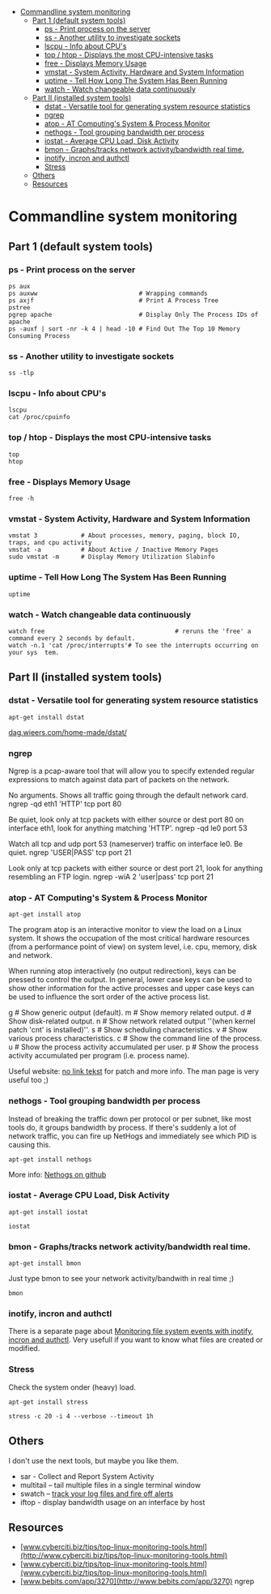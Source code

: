- [Commandline system monitoring](#commandline-system-monitoring)
  * [Part 1 (default system tools)](#part-1-default-system-tools)
    + [ps - Print process on the server](#ps---print-process-on-the-server)
    + [ss - Another utility to investigate sockets](#ss---another-utility-to-investigate-sockets)
    + [lscpu - Info about CPU's](#lscpu---info-about-cpus)
    + [top / htop - Displays the most CPU-intensive tasks](#top--htop---displays-the-most-cpu-intensive-tasks)
    + [free - Displays Memory Usage](#free---displays-memory-usage)
    + [vmstat - System Activity, Hardware and System Information](#vmstat---system-activity-hardware-and-system-information)
    + [uptime - Tell How Long The System Has Been Running](#uptime---tell-how-long-the-system-has-been-running)
    + [watch - Watch changeable data continuously](#watch---watch-changeable-data-continuously)
  * [Part II (installed system tools)](#part-ii-installed-system-tools)
    + [dstat - Versatile tool for generating system resource statistics](#dstat---versatile-tool-for-generating-system-resource-statistics)
    + [ngrep](#ngrep)
    + [atop - AT Computing's System & Process Monitor](#atop---at-computings-system--process-monitor)
    + [nethogs - Tool grouping bandwidth per process](#nethogs---tool-grouping-bandwidth-per-process)
    + [iostat - Average CPU Load, Disk Activity](#iostat---average-cpu-load-disk-activity)
    + [bmon - Graphs/tracks network activity/bandwidth real time.](#bmon---graphstracks-network-activitybandwidth-real-time)
    + [inotify, incron and authctl](#inotify-incron-and-authctl)
    + [Stress](#stress)
  * [Others](#others)
  * [Resources](#resources)

<!-- END TOC -->

# Commandline system monitoring

## Part 1 (default system tools)

### ps - Print process on the server

    ps aux
    ps auxww                            # Wrapping commands
    ps axjf                             # Print A Process Tree
    pstree
    pgrep apache                        # Display Only The Process IDs of apache
    ps -auxf | sort -nr -k 4 | head -10 # Find Out The Top 10 Memory Consuming Process


### ss - Another utility to investigate sockets

    ss -tlp

### lscpu - Info about CPU's

    lscpu
    cat /proc/cpuinfo

### top / htop - Displays the most CPU-intensive tasks

    top
    htop

### free - Displays Memory Usage

    free -h

### vmstat - System Activity, Hardware and System Information

    vmstat 3            # About processes, memory, paging, block IO, traps, and cpu activity
    vmstat -a           # About Active / Inactive Memory Pages
    sudo vmstat -m      # Display Memory Utilization Slabinfo

### uptime - Tell How Long The System Has Been Running

    uptime

### watch - Watch changeable data continuously

    watch free                                    # reruns the 'free' a command every 2 seconds by default.
    watch -n.1 'cat /proc/interrupts'# To see the interrupts occurring on your sys  tem.

## Part II (installed system tools)

### dstat - Versatile tool for generating system resource statistics

    apt-get install dstat

[dag.wieers.com/home-made/dstat/](http://dag.wieers.com/home-made/dstat/)

### ngrep

Ngrep is a pcap-aware tool that will allow you to specify extended regular expressions to match against data part of packets on the network.

No arguments. Shows all traffic going through the default network card.
    ngrep -qd eth1 'HTTP' tcp port 80

Be quiet, look only at tcp packets with either source or dest port 80 on interface eth1, look for anything matching 'HTTP'.
    ngrep -qd le0 port 53

Watch all tcp and udp port 53 (nameserver) traffic on interface le0. Be quiet.
    ngrep 'USER|PASS' tcp port 21

Look only at tcp packets with either source or dest port 21, look for anything resembling an FTP login.
    ngrep -wiA 2 'user|pass' tcp port 21

### atop - AT Computing's System & Process Monitor

    apt-get install atop

The program atop is an interactive monitor to view the load on a Linux system. It shows the occupation of the most critical hardware resources (from a performance point of view) on system level, i.e. cpu, memory, disk and network.

When running atop interactively (no output redirection), keys can be pressed to control the output. In general, lower case keys can be used to show other information for the active processes and upper case keys can be used to influence the sort order of the active process list.

g # Show generic output (default).
m # Show memory related output.
d # Show disk-related output.
n # Show network related output ''(when kernel patch 'cnt' is installed)''.
s # Show scheduling characteristics.
v # Show various process characteristics.
c # Show the command line of the process.
u # Show the process activity accumulated per user.
p # Show the process activity accumulated per program (i.e. process name).

Useful website: [no link tekst](http://www.atoptool.nl) for patch and more info. The man page is very useful too ;)

### nethogs - Tool grouping bandwidth per process

Instead of breaking the traffic down per protocol or per subnet, like most tools do, it groups bandwidth by process. If there's suddenly a lot of network traffic, you can fire up NetHogs and immediately see which PID is causing this.

    apt-get install nethogs

More info: [Nethogs on github](https://github.com/raboof/nethogs#readme)

###  iostat - Average CPU Load, Disk Activity

    apt-get install iostat

    iostat

### bmon - Graphs/tracks network activity/bandwidth real time.

    apt-get install bmon

Just type bmon to see your network activity/bandwith in real time ;)

    bmon

### inotify, incron and authctl

There is a separate page about [Monitoring file system events with inotify, incron and authctl](kb/129).
Very usefull if you want to know what files are created or modified.

### Stress

Check the system onder (heavy) load.

    apt-get install stress

    stress -c 20 -i 4 --verbose --timeout 1h

## Others

I don't use the next tools, but maybe you like them.

* sar - Collect and Report System Activity
* multitail – tail multiple files in a single terminal window
* swatch – [track your log files and fire off alerts](http://www.linuxjournal.com/article/4776?page=0,2)
* iftop - display bandwidth usage on an interface by host

## Resources

* [www.cyberciti.biz/tips/top-linux-monitoring-tools.html](http://www.cyberciti.biz/tips/top-linux-monitoring-tools.html)
* [www.cyberciti.biz/tips/top-linux-monitoring-tools.html](www.cyberciti.biz/tips/top-linux-monitoring-tools.html)
* [www.bebits.com/app/3270](http://www.bebits.com/app/3270) ngrep
